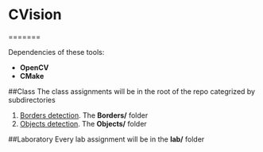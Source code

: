# CVision
=======

Dependencies of these tools:

+ **OpenCV**
+ **CMake**

##Class
The class assignments will be in the root of the repo categrized by subdirectories

1.  [Borders detection](https://github.com/danielcardeenas/CVision/tree/master/Borders). The **Borders/** folder
2.  [Objects detection](https://github.com/danielcardeenas/CVision/tree/master/Borders). The **Objects/** folder

##Laboratory
Every lab assignment will be in the **lab/** folder

